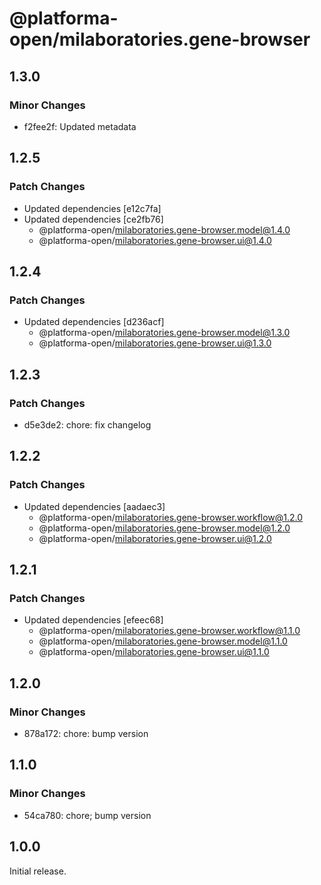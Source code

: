 # @platforma-open/milaboratories.gene-browser

## 1.3.0

### Minor Changes

- f2fee2f: Updated metadata

## 1.2.5

### Patch Changes

- Updated dependencies [e12c7fa]
- Updated dependencies [ce2fb76]
  - @platforma-open/milaboratories.gene-browser.model@1.4.0
  - @platforma-open/milaboratories.gene-browser.ui@1.4.0

## 1.2.4

### Patch Changes

- Updated dependencies [d236acf]
  - @platforma-open/milaboratories.gene-browser.model@1.3.0
  - @platforma-open/milaboratories.gene-browser.ui@1.3.0

## 1.2.3

### Patch Changes

- d5e3de2: chore: fix changelog

## 1.2.2

### Patch Changes

- Updated dependencies [aadaec3]
  - @platforma-open/milaboratories.gene-browser.workflow@1.2.0
  - @platforma-open/milaboratories.gene-browser.model@1.2.0
  - @platforma-open/milaboratories.gene-browser.ui@1.2.0

## 1.2.1

### Patch Changes

- Updated dependencies [efeec68]
  - @platforma-open/milaboratories.gene-browser.workflow@1.1.0
  - @platforma-open/milaboratories.gene-browser.model@1.1.0
  - @platforma-open/milaboratories.gene-browser.ui@1.1.0

## 1.2.0

### Minor Changes

- 878a172: chore: bump version

## 1.1.0

### Minor Changes

- 54ca780: chore; bump version

## 1.0.0

Initial release.

